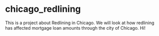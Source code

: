# chicago_redlining

This is a project about Redlining in Chicago. We will look at how redlining has affected mortgage loan amounts through the city of Chicago. Hi! 

